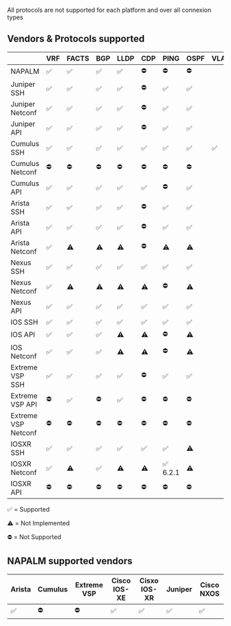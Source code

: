 All protocols are not supported for each platform and over all connexion types

## Vendors & Protocols supported


|                     | VRF                | FACTS              | BGP                | LLDP               | CDP                | PING                     | OSPF               | VLAN               | ISIS               |
| ------------------- | ------------------ | ------------------ | ------------------ | ------------------ | ------------------ | ------------------------ | ------------------ | ------------------ | ------------------ |
| NAPALM              | :white_check_mark: | :white_check_mark: | :white_check_mark: | :white_check_mark: | :no_entry:         | :no_entry:               | :no_entry:         |                    |                    |
| Juniper SSH         | :white_check_mark: | :white_check_mark: | :white_check_mark: | :white_check_mark: | :no_entry:         | :white_check_mark:       | :white_check_mark: |                    | :white_check_mark: |
| Juniper Netconf     | :white_check_mark: | :white_check_mark: | :white_check_mark: | :white_check_mark: | :no_entry:         | :white_check_mark:       | :white_check_mark: |                    | :white_check_mark: |
| Juniper API         | :white_check_mark: | :white_check_mark: | :white_check_mark: | :white_check_mark: | :no_entry:         | :white_check_mark:       | :white_check_mark: |                    | :white_check_mark: |
| Cumulus SSH         | :white_check_mark: | :white_check_mark: | :white_check_mark: | :white_check_mark: | :white_check_mark: | :white_check_mark:       | :white_check_mark: | :white_check_mark: |                    |
| Cumulus Netconf     | :no_entry:         | :no_entry:         | :no_entry:         | :no_entry:         | :no_entry:         | :no_entry:               | :no_entry:         |                    |                    |
| Cumulus API         | :white_check_mark: | :white_check_mark: | :white_check_mark: | :white_check_mark: | :white_check_mark: | :no_entry:               | :white_check_mark: |                    |                    |
| Arista SSH          | :white_check_mark: | :white_check_mark: | :white_check_mark: | :white_check_mark: | :no_entry:         | :white_check_mark:       | :white_check_mark: |                    |                    |
| Arista API          | :white_check_mark: | :white_check_mark: | :white_check_mark: | :white_check_mark: | :no_entry:         | :white_check_mark:       | :white_check_mark: |                    |                    |
| Arista Netconf      | :white_check_mark: | :warning:          | :warning:          | :warning:          | :no_entry:         | :warning:                | :warning:          |                    |                    |
| Nexus SSH           | :white_check_mark: | :white_check_mark: | :white_check_mark: | :white_check_mark: | :white_check_mark: | :white_check_mark:       | :white_check_mark: |                    |                    |
| Nexus Netconf       | :white_check_mark: | :warning:          | :warning:          | :warning:          | :warning:          | :no_entry:               | :warning:          |                    |                    |
| Nexus API           | :white_check_mark: | :white_check_mark: | :white_check_mark: | :white_check_mark: | :white_check_mark: | :white_check_mark:       | :white_check_mark: |                    |                    |
| IOS SSH             | :white_check_mark: | :white_check_mark: | :white_check_mark: | :white_check_mark: | :white_check_mark: | :white_check_mark:       | :white_check_mark: |                    |                    |
| IOS API             | :white_check_mark: | :white_check_mark: | :white_check_mark: | :warning:          | :warning:          | :no_entry:               | :warning:          |                    |                    |
| IOS Netconf         | :white_check_mark: | :white_check_mark: | :white_check_mark: | :warning:          | :warning:          | :no_entry:               | :warning:          |                    |                    |
| Extreme VSP SSH     | :white_check_mark: | :white_check_mark: | :white_check_mark: | :white_check_mark: | :no_entry:         | :white_check_mark:       | :white_check_mark: |                    |                    |
| Extreme VSP API     | :no_entry:         | :white_check_mark: | :no_entry:         | :white_check_mark: | :no_entry:         | :no_entry:               | :no_entry:         |                    |                    |
| Extreme VSP Netconf | :no_entry:         | :no_entry:         | :no_entry:         | :no_entry:         | :no_entry:         | :no_entry:               | :no_entry:         |                    |                    |
| IOSXR SSH           | :white_check_mark: | :white_check_mark: | :white_check_mark: | :white_check_mark: | :white_check_mark: | :white_check_mark:       | :warning:          |                    |                    |
| IOSXR Netconf       | :white_check_mark: | :warning:          | :white_check_mark: | :warning:          | :warning:          | :white_check_mark: ​6.2.1 | :warning:          |                    |                    |
| IOSXR API           | :no_entry:         | :no_entry:         | :no_entry:         | :no_entry:         | :no_entry:         | :no_entry:               | :no_entry:         |                    |                    |

:white_check_mark: = Supported​

:warning: = Not Implemented

:no_entry: = Not Supported




## NAPALM supported vendors

| Arista             | Cumulus    | Extreme VSP | Cisco IOS-XE       | Cisxo IOS-XR       | Juniper            | Cisco NXOS         |
| ------------------ | ---------- | ----------- | ------------------ | ------------------ | ------------------ | ------------------ |
| :white_check_mark: | :no_entry: | :no_entry:  | :white_check_mark: | :white_check_mark: | :white_check_mark: | :white_check_mark: |


